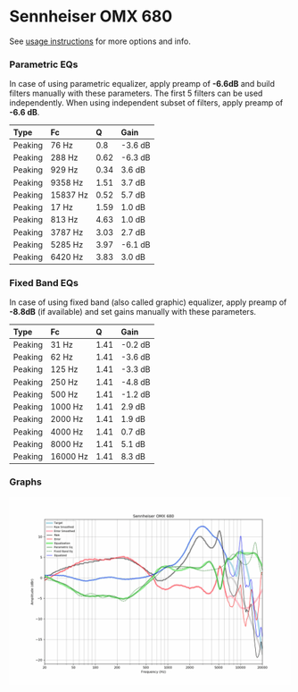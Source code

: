 # Sennheiser OMX 680
See [usage instructions](https://github.com/jaakkopasanen/AutoEq#usage) for more options and info.

### Parametric EQs
In case of using parametric equalizer, apply preamp of **-6.6dB** and build filters manually
with these parameters. The first 5 filters can be used independently.
When using independent subset of filters, apply preamp of **-6.6 dB**.

| Type    | Fc       |    Q | Gain    |
|:--------|:---------|:-----|:--------|
| Peaking | 76 Hz    | 0.8  | -3.6 dB |
| Peaking | 288 Hz   | 0.62 | -6.3 dB |
| Peaking | 929 Hz   | 0.34 | 3.6 dB  |
| Peaking | 9358 Hz  | 1.51 | 3.7 dB  |
| Peaking | 15837 Hz | 0.52 | 5.7 dB  |
| Peaking | 17 Hz    | 1.59 | 1.0 dB  |
| Peaking | 813 Hz   | 4.63 | 1.0 dB  |
| Peaking | 3787 Hz  | 3.03 | 2.7 dB  |
| Peaking | 5285 Hz  | 3.97 | -6.1 dB |
| Peaking | 6420 Hz  | 3.83 | 3.0 dB  |

### Fixed Band EQs
In case of using fixed band (also called graphic) equalizer, apply preamp of **-8.8dB**
(if available) and set gains manually with these parameters.

| Type    | Fc       |    Q | Gain    |
|:--------|:---------|:-----|:--------|
| Peaking | 31 Hz    | 1.41 | -0.2 dB |
| Peaking | 62 Hz    | 1.41 | -3.6 dB |
| Peaking | 125 Hz   | 1.41 | -3.3 dB |
| Peaking | 250 Hz   | 1.41 | -4.8 dB |
| Peaking | 500 Hz   | 1.41 | -1.2 dB |
| Peaking | 1000 Hz  | 1.41 | 2.9 dB  |
| Peaking | 2000 Hz  | 1.41 | 1.9 dB  |
| Peaking | 4000 Hz  | 1.41 | 0.7 dB  |
| Peaking | 8000 Hz  | 1.41 | 5.1 dB  |
| Peaking | 16000 Hz | 1.41 | 8.3 dB  |

### Graphs
![](./Sennheiser%20OMX%20680.png)
